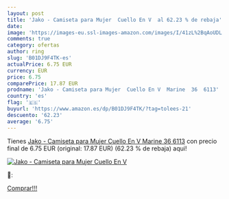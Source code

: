 ```yaml
---
layout: post
title: 'Jako - Camiseta para Mujer  Cuello En V  al 62.23 % de rebaja'
date: 
image: 'https://images-eu.ssl-images-amazon.com/images/I/41zL%2BqAoUDL._SL200_.jpg'
comments: true
category: ofertas
author: ring
slug: 'B01DJ9F4TK-es'
actualPrice: 6.75 EUR
currency: EUR
price: 6.75
comparePrice: 17.87 EUR
prodname: 'Jako - Camiseta para Mujer  Cuello En V  Marine  36  6113'
country: 'es'
flag: '🇪🇸'
buyurl: 'https://www.amazon.es/dp/B01DJ9F4TK/?tag=tolees-21'
descuento: '62.23'
average: '6.75'
---
```


Tienes [Jako - Camiseta para Mujer  Cuello En V  Marine  36  6113](https://www.amazon.es/dp/B01DJ9F4TK/?tag=tolees-21) con precio final de  6.75 EUR (original: 17.87 EUR) (62.23 %  de rebaja) aqui!

[![Jako - Camiseta para Mujer  Cuello En V ](https://images-eu.ssl-images-amazon.com/images/I/41zL%2BqAoUDL._SL200_.jpg)](https://www.amazon.es/dp/B01DJ9F4TK/?tag=tolees-21)

🔎:


[Comprar!!!](https://www.amazon.es/dp/B01DJ9F4TK/?tag=tolees-21)
